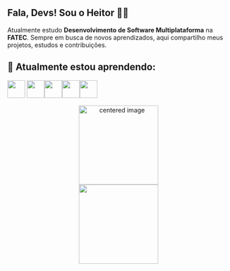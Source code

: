 ## Fala, Devs! Sou o Heitor 👨‍💻
Atualmente estudo **Desenvolvimento de Software Multiplataforma** na **FATEC**. Sempre em busca de novos aprendizados, aqui compartilho meus projetos, estudos e contribuições.



## 🌱 Atualmente estou aprendendo:
<img src="https://cdn.jsdelivr.net/gh/devicons/devicon@latest/icons/cplusplus/cplusplus-original.svg" width="40" height="40"/> <img src="https://cdn.jsdelivr.net/gh/devicons/devicon@latest/icons/mysql/mysql-original-wordmark.svg" width="40" height="40"/><img src="https://cdn.jsdelivr.net/gh/devicons/devicon@latest/icons/html5/html5-original-wordmark.svg" width="40" height="40"/><img src="https://cdn.jsdelivr.net/gh/devicons/devicon@latest/icons/css3/css3-original-wordmark.svg" width="40" height="40"/><img src="https://cdn.jsdelivr.net/gh/devicons/devicon@latest/icons/javascript/javascript-original.svg" width="40" height="40"/>
          
<div>
  <a href="https://github.com/HeitFernandes">
  <center>
    <img height="180em" src="https://github-readme-stats.vercel.app/api?username=HeitFernandes&show_icons=true&theme=radical&include_all_commits=true&count_private=true" alt="centered image">
  </center>
  <center>  
    <img height="180em" src="https://github-readme-stats.vercel.app/api/top-langs/?username=HeitFernandes&layout=compact&langs_count=7&theme=radical"/> 
  </center>
</div>





          
          

